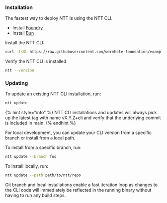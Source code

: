 ### Installation

The fastest way to deploy NTT is using the NTT CLI.

- Install [Foundry](https://book.getfoundry.sh/getting-started/installation)
- Install [Bun](https://bun.sh/)

Install the NTT CLI:
```bash
curl -fsSL https://raw.githubusercontent.com/wormhole-foundation/example-native-token-transfers/main/cli/install.sh | bash
```

Verify the NTT CLI is installed:
```bash
ntt --version
```

### Updating

To update an existing NTT CLI installation, run:
```bash
ntt update
```

{% hint style="info" %}
NTT CLI installations and updates will always pick up the latest tag with name vX.Y.Z+cli and verify that the underlying commit is included in main.
{% endhint %}

For local development, you can update your CLI version from a specific branch or install from a local path.

To install from a specific branch, run:
```bash
ntt update --branch foo
```

To install locally, run:
```bash
ntt update --path path/to/ntt/repo
```

Git branch and local installations enable a fast iteration loop as changes to the CLI code will immediately be reflected in the running binary without having to run any build steps.
